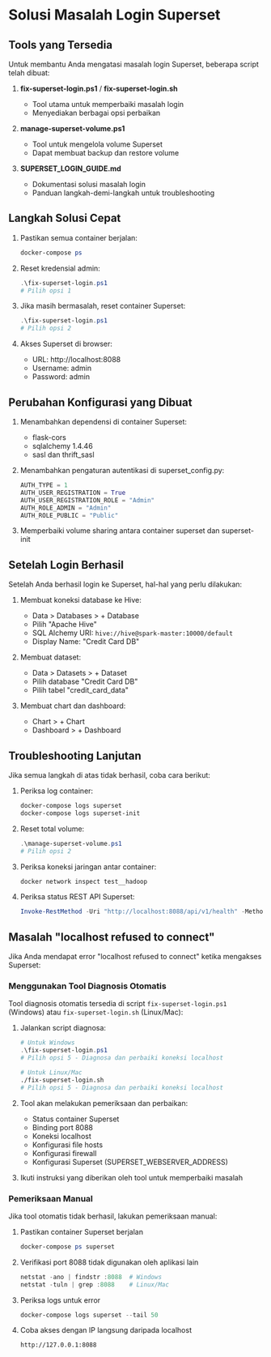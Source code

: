 # Solusi Masalah Login Superset

## Tools yang Tersedia

Untuk membantu Anda mengatasi masalah login Superset, beberapa script telah dibuat:

1. **fix-superset-login.ps1** / **fix-superset-login.sh**
   - Tool utama untuk memperbaiki masalah login
   - Menyediakan berbagai opsi perbaikan

2. **manage-superset-volume.ps1**
   - Tool untuk mengelola volume Superset
   - Dapat membuat backup dan restore volume

3. **SUPERSET_LOGIN_GUIDE.md**
   - Dokumentasi solusi masalah login
   - Panduan langkah-demi-langkah untuk troubleshooting

## Langkah Solusi Cepat

1. Pastikan semua container berjalan:
   ```powershell
   docker-compose ps
   ```

2. Reset kredensial admin:
   ```powershell
   .\fix-superset-login.ps1
   # Pilih opsi 1
   ```

3. Jika masih bermasalah, reset container Superset:
   ```powershell
   .\fix-superset-login.ps1
   # Pilih opsi 2
   ```

4. Akses Superset di browser:
   - URL: http://localhost:8088
   - Username: admin
   - Password: admin

## Perubahan Konfigurasi yang Dibuat

1. Menambahkan dependensi di container Superset:
   - flask-cors
   - sqlalchemy 1.4.46
   - sasl dan thrift_sasl

2. Menambahkan pengaturan autentikasi di superset_config.py:
   ```python
   AUTH_TYPE = 1
   AUTH_USER_REGISTRATION = True
   AUTH_USER_REGISTRATION_ROLE = "Admin"
   AUTH_ROLE_ADMIN = "Admin"
   AUTH_ROLE_PUBLIC = "Public"
   ```

3. Memperbaiki volume sharing antara container superset dan superset-init

## Setelah Login Berhasil

Setelah Anda berhasil login ke Superset, hal-hal yang perlu dilakukan:

1. Membuat koneksi database ke Hive:
   - Data > Databases > + Database
   - Pilih "Apache Hive"
   - SQL Alchemy URI: `hive://hive@spark-master:10000/default`
   - Display Name: "Credit Card DB"

2. Membuat dataset:
   - Data > Datasets > + Dataset
   - Pilih database "Credit Card DB"
   - Pilih tabel "credit_card_data"

3. Membuat chart dan dashboard:
   - Chart > + Chart
   - Dashboard > + Dashboard

## Troubleshooting Lanjutan

Jika semua langkah di atas tidak berhasil, coba cara berikut:

1. Periksa log container:
   ```powershell
   docker-compose logs superset
   docker-compose logs superset-init
   ```

2. Reset total volume:
   ```powershell
   .\manage-superset-volume.ps1
   # Pilih opsi 2
   ```

3. Periksa koneksi jaringan antar container:
   ```powershell
   docker network inspect test__hadoop
   ```

4. Periksa status REST API Superset:
   ```powershell
   Invoke-RestMethod -Uri "http://localhost:8088/api/v1/health" -Method GET -ErrorAction SilentlyContinue
   ```

## Masalah "localhost refused to connect"

Jika Anda mendapat error "localhost refused to connect" ketika mengakses Superset:

### Menggunakan Tool Diagnosis Otomatis

Tool diagnosis otomatis tersedia di script `fix-superset-login.ps1` (Windows) atau `fix-superset-login.sh` (Linux/Mac):

1. Jalankan script diagnosa:
   ```powershell
   # Untuk Windows
   .\fix-superset-login.ps1
   # Pilih opsi 5 - Diagnosa dan perbaiki koneksi localhost
   ```
   
   ```bash
   # Untuk Linux/Mac
   ./fix-superset-login.sh
   # Pilih opsi 5 - Diagnosa dan perbaiki koneksi localhost
   ```

2. Tool akan melakukan pemeriksaan dan perbaikan:
   - Status container Superset
   - Binding port 8088
   - Koneksi localhost
   - Konfigurasi file hosts
   - Konfigurasi firewall
   - Konfigurasi Superset (SUPERSET_WEBSERVER_ADDRESS)

3. Ikuti instruksi yang diberikan oleh tool untuk memperbaiki masalah

### Pemeriksaan Manual

Jika tool otomatis tidak berhasil, lakukan pemeriksaan manual:

1. Pastikan container Superset berjalan
   ```powershell
   docker-compose ps superset
   ```

2. Verifikasi port 8088 tidak digunakan oleh aplikasi lain
   ```powershell
   netstat -ano | findstr :8088  # Windows
   netstat -tuln | grep :8088    # Linux/Mac
   ```

3. Periksa logs untuk error
   ```powershell
   docker-compose logs superset --tail 50
   ```

4. Coba akses dengan IP langsung daripada localhost
   ```
   http://127.0.0.1:8088
   ```
